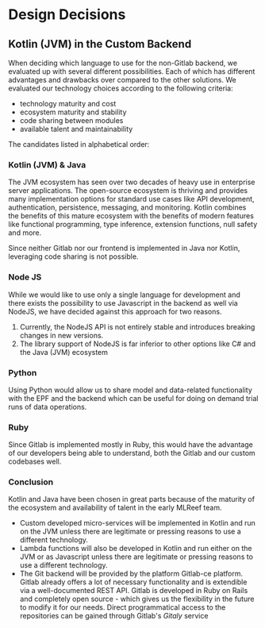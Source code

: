 Design Decisions
==================================

Kotlin (JVM) in the Custom Backend
----------------------------------
When deciding which language to use for the non-Gitlab backend, we evaluated up with several different possibilities.
Each of which has different advantages and drawbacks over compared to the other solutions. We evaluated our technology
choices according to the following criteria:

* technology maturity and cost
* ecosystem maturity and stability
* code sharing between modules
* available talent and maintainability

The candidates listed in alphabetical order:

### Kotlin (JVM) & Java 
The JVM ecosystem has seen over two decades of heavy use in enterprise server applications. The open-source ecosystem
is thriving and provides many implementation options for standard use cases like API development, authentication, 
persistence, messaging, and monitoring. Kotlin combines the benefits of this mature ecosystem with the benefits of modern
features like functional programming, type inference, extension functions, null safety and more.  

Since neither Gitlab nor our frontend is implemented in Java nor Kotlin, leveraging code sharing is not possible.


### Node JS
While we would like to use only a single language for development and there exists the possibility to use Javascript in
the backend as well via NodeJS, we have decided against this approach for two reasons.

1. Currently, the NodeJS API is not entirely stable and introduces breaking changes in new versions.
2. The library support of NodeJS is far inferior to other options like C# and the Java (JVM) ecosystem


### Python
Using Python would allow us to share model and data-related functionality with the EPF and the backend which can be
useful for doing on demand trial runs of data operations.


### Ruby
Since Gitlab is implemented mostly in Ruby, this would have the advantage of our developers being able to understand,
both the Gitlab and our custom codebases well.     


### Conclusion
Kotlin and Java have been chosen in great parts because of the maturity of the ecosystem and availability of talent
in the early MLReef team.

- Custom developed micro-services will be implemented in Kotlin and run on the JVM unless there are legitimate or
  pressing reasons to use a different technology.
- Lambda functions will also be developed in Kotlin and run either on the JVM or as Javascript unless there are legitimate
  or pressing reasons to use a different technology.
- The Git backend will be provided by the platform Gitlab-ce platform.
  Gitlab already offers a lot of necessary functionality and is extendible via a well-documented REST API.
  Gitlab is developed in Ruby on Rails and completely open source - which gives us the flexibility in the future to
  modify it for our needs. Direct programmatical access to the repositories can be gained through Gitlab's _Gitaly_ service
